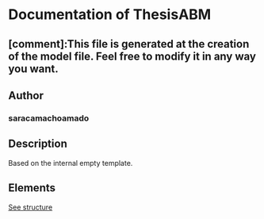 # Documentation of ThesisABM

[comment]:This file is generated at the creation of the model file. Feel free to modify it in any way you want. 
---

## Author
### saracamachoamado

## Description

Based on the internal empty template.

## Elements

[See structure](Thesis%20ABM_structure.md)

